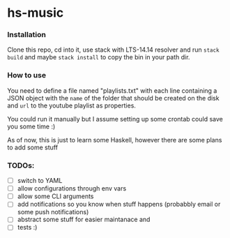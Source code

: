 # hs-music

### Installation
Clone this repo, cd into it, use stack with LTS-14.14 resolver and run `stack build` and maybe `stack install` to copy the bin in your path dir.

### How to use
You need to define a file named "playlists.txt" with each line containing a
JSON object with the `name` of the folder that should be created on the disk and `url` to the youtube playlist as properties.

You could run it manually but I assume setting up some crontab could save you
some time :)

As of now, this is just to learn some Haskell, however there are some plans to
add some stuff

### TODOs:

- [ ] switch to YAML
- [ ] allow configurations through env vars
- [ ] allow some CLI arguments
- [ ] add notifications so you know when stuff happens (probabbly email or some push notifications)
- [ ] abstract some stuff for easier maintanace and
- [ ] tests :)
